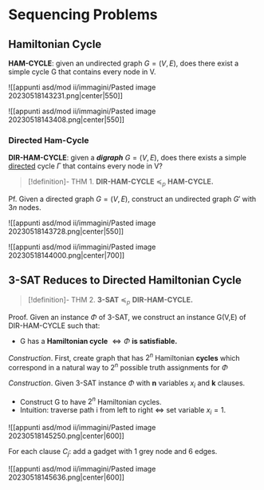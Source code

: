 # Sequencing Problems

## Hamiltonian Cycle

**HAM-CYCLE**: given an undirected graph $G = (V, E)$, does there exist a simple cycle G that contains every node in V.

![[appunti asd/mod ii/immagini/Pasted image 20230518143231.png|center|550]]

![[appunti asd/mod ii/immagini/Pasted image 20230518143408.png|center|550]]

### Directed Ham-Cycle

**DIR-HAM-CYCLE**: given a _**digraph**_ $G = (V, E)$, does there exists a simple <u>directed</u> cycle $\Gamma$ that contains every node in V?

>[!definition]- THM 1. 
>**DIR-HAM-CYCLE** $\preceq_p$ **HAM-CYCLE.**

Pf. Given a directed graph $G = (V, E)$, construct an undirected graph $G'$ with $3n$ nodes.

![[appunti asd/mod ii/immagini/Pasted image 20230518143728.png|center|550]]

![[appunti asd/mod ii/immagini/Pasted image 20230518144000.png|center|700]]


## 3-SAT Reduces to Directed Hamiltonian Cycle

>[!definition]- THM 2. 
>**3-SAT** $\preceq_p$ **DIR-HAM-CYCLE.**

Proof. Given an instance $\Phi$ of 3-SAT, we construct an instance G(V,E) of DIR-HAM-CYCLE such that:
- G has a **Hamiltonian cycle** $\iff \Phi$ **is satisfiable.**

_Construction_. First, create graph that has $2^n$ Hamiltonian **cycles** which correspond in a natural way to $2^n$ possible truth assignments for $\Phi$

_Construction_. Given 3-SAT instance $\Phi$ with **n** variables $x_i$ and **k** clauses.
- Construct G to have $2^n$ Hamiltonian cycles.
- Intuition: traverse path i from left to right $\iff$ set variable $x_i = 1.$

![[appunti asd/mod ii/immagini/Pasted image 20230518145250.png|center|600]]

For each clause $C_j$: add a gadget with 1 grey node and 6 edges.

![[appunti asd/mod ii/immagini/Pasted image 20230518145636.png|center|600]]


